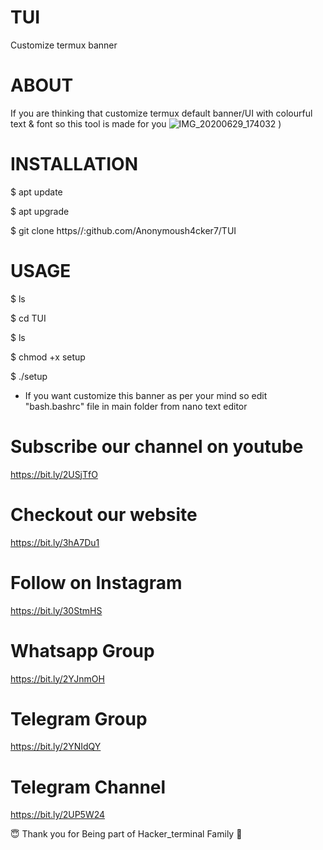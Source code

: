 # TUI
Customize termux banner
# ABOUT
If you are thinking that customize termux default banner/UI with colourful text & font so this tool is made for you
![IMG_20200629_174032](https://user-images.githubusercontent.com/65849213/86003619-b4563800-ba2f-11ea-98df-37b3be0d7f0d.jpg)
)

# INSTALLATION
$ apt update

$ apt upgrade

$ git clone https//:github.com/Anonymoush4cker7/TUI

# USAGE
$ ls

$ cd TUI

$ ls

$ chmod +x setup

$ ./setup
* If you want customize this banner as per your mind so edit "bash.bashrc" file in main folder from nano text editor 
# Subscribe our channel on youtube
https://bit.ly/2USjTfO

# Checkout our website
https://bit.ly/3hA7Du1

# Follow on Instagram
https://bit.ly/30StmHS

# Whatsapp Group
https://bit.ly/2YJnmOH

# Telegram Group
https://bit.ly/2YNIdQY

# Telegram Channel
https://bit.ly/2UP5W24

😇 Thank you for Being part of Hacker_terminal Family 🙏
